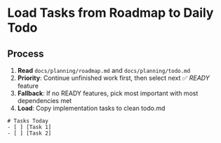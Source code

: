 # Load Tasks from Roadmap to Daily Todo

## Process
1. **Read** `docs/planning/roadmap.md` and `docs/planning/todo.md`
2. **Priority**: Continue unfinished work first, then select next ✅ *READY* feature
3. **Fallback**: If no READY features, pick most important with most dependencies met
4. **Load**: Copy implementation tasks to clean todo.md

```
# Tasks Today
- [ ] [Task 1]
- [ ] [Task 2]
```